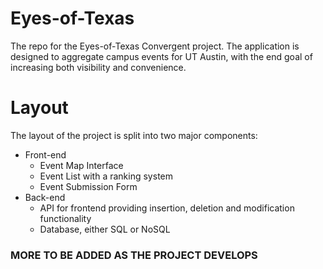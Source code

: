 # Eyes-of-Texas

The repo for the Eyes-of-Texas Convergent project. The application is designed to aggregate campus events for UT Austin, with the end goal of increasing both visibility and convenience.

# Layout
The layout of the project is split into two major components: 

* Front-end
    * Event Map Interface
    * Event List with a ranking system
    * Event Submission Form
* Back-end
    * API for frontend providing insertion, deletion and modification functionality
    * Database, either SQL or NoSQL

### MORE TO BE ADDED AS THE PROJECT DEVELOPS
